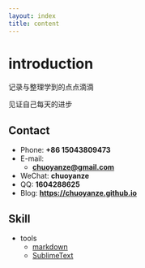 ```yaml
---
layout: index
title: content
---
```

# introduction

记录与整理学到的点点滴滴

见证自己每天的进步



## Contact

- Phone: **+86 15043809473**
- E-mail:
  - **chuoyanze@gmail.com**
- WeChat: **chuoyanze**
- QQ: **1604288625**
- Blog: **<https://chuoyanze.github.io>**



## Skill

* tools
  * [markdown](./posts/tools/MarkDown_Catalogue)
  * [SublimeText](./posts/tools/SublimeText_Catalogue)





